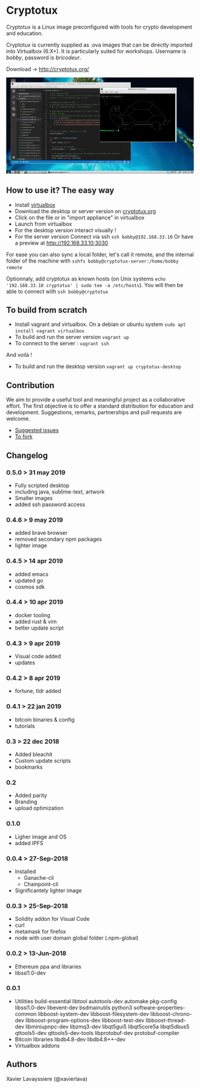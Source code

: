 # Cryptotux

Cryptotux is a Linux image preconfigured with tools for crypto development and education.

Cryptotux is currently supplied as .ova images that can be directly imported into Virtualbox (6.X+). 
It is particularly suited for workshops. Username is *bobby*, password is *bricodeur*.

Download -> http://cryptotux.org/

![screenshot](screenshot.png)

## How to use it? The easy way
* Install [virtualbox](https://virtualbox.org)
* Download the desktop or server version on [cryptotux.org](https://cryptotux.org)
* Click on the file or in "import appliance" in virtualbox
* Launch from virtualbox
* For the desktop version interact visually ! 
* For the server version
    Connect via ssh `ssh bobby@192.168.33.10`
    Or have a preview at http://192.168.33.10:3030

For ease you can also sync a local folder, let's call it remote, and the internal folder of the machine with `sshfs bobby@cryptotux-server:/home/bobby remote`

Optionnaly, add cryptotux as known hosts (on Unix systems `echo '192.168.33.10 cryptotux' | sudo tee -a /etc/hosts`). You will then be able to connect with `ssh bobby@cryptotux`

## To build from scratch

* Install vagrant and virtualbox. On a debian or ubuntu system `sudo apt install vagrant virtualbox`
* To build and run the server version `vagrant up`
* To connect to the server : `vagrant ssh`

And voilà !

* To build and run the desktop version `vagrant up cryptotux-desktop`

## Contribution
We aim to provide a useful tool and meaningful project as a collaborative effort. The first objective is to offer a standard distribution for education and development. Suggestions, remarks, partnerships and pull requests are welcome. 

* [Suggested issues](https://github.com/cryptotuxorg/cryptotux/projects/1)
* [To fork](https://github.com/cryptotuxorg/cryptotux/fork)

## Changelog
### 0.5.0 > 31 may 2019
- Fully scripted desktop 
- including java, sublime-text, artwork
- Smaller images
- added ssh password access 

### 0.4.6 > 9 may 2019
- added brave browser
- removed secondary npm packages
- lighter image

### 0.4.5 > 14 apr 2019
- added emacs
- updated go
- cosmos sdk

### 0.4.4 > 10 apr 2019
- docker tooling
- added rust & vim
- better update script 

### 0.4.3 > 9 apr 2019
- Visual code added
- updates

### 0.4.2 > 8 apr 2019
- fortune, tldr added

### 0.4.1 > 22 jan 2019
- bitcoin binaries & config
- tutorials

### 0.3 > 22 dec 2018
- Added bleachit
- Custom update scripts
- bookmarks

### 0.2
- Added parity
- Branding
- upload optimization

### 0.1.0
- Ligher image and OS
- added IPFS

### 0.0.4 > 27-Sep-2018
- Installed
	- Ganache-cli
	- Chainpoint-cli   
- Significantely lighter image

### 0.0.3 > 25-Sep-2018
- Solidity addon for Visual Code
- curl
- metamask for firefox
- node with user domain global folder (.npm-global)

### 0.0.2 > 13-Jun-2018 
- Ethereum ppa and libraries
- libssl1.0-dev

### 0.0.1
- Utilities
	build-essential libtool autotools-dev automake pkg-config libssl1.0-dev libevent-dev bsdmainutils python3 software-properties-common
	libboost-system-dev libboost-filesystem-dev libboost-chrono-dev libboost-program-options-dev libboost-test-dev libboost-thread-dev
	libminiupnpc-dev libzmq3-dev
	libqt5gui5 libqt5core5a libqt5dbus5 qttools5-dev qttools5-dev-tools libprotobuf-dev protobuf-compiler  
- Bitcoin libraries
	libdb4.8-dev libdb4.8++-dev
- Virtualbox addons

## Authors

Xavier Lavayssiere (@xavierlava)

